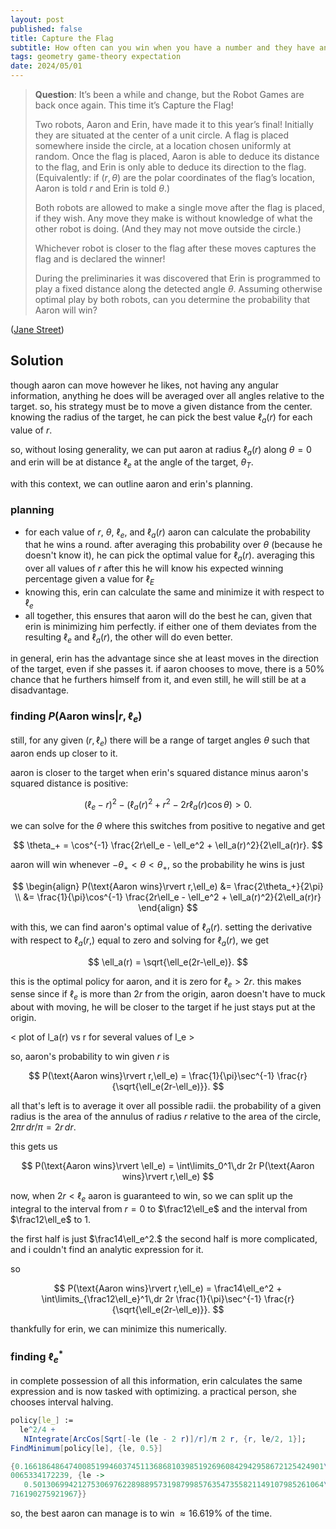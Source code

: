 ```yaml
---
layout: post
published: false
title: Capture the Flag
subtitle: How often can you win when you have a number and they have an arrow?
tags: geometry game-theory expectation
date: 2024/05/01
---
```


>**Question**: It’s been a while and change, but the Robot Games are back once again. This time it’s Capture the Flag!
>
>Two robots, Aaron and Erin, have made it to this year’s final! Initially they are situated at the center of a unit circle. A flag is placed somewhere inside the circle, at a location chosen uniformly at random. Once the flag is placed, Aaron is able to deduce its distance to the flag, and Erin is only able to deduce its direction to the flag. (Equivalently: if $(r, \theta)$ are the polar coordinates of the flag’s location, Aaron is told $r$ and Erin is told $\theta.$)
>
>Both robots are allowed to make a single move after the flag is placed, if they wish. Any move they make is without knowledge of what the other robot is doing. (And they may not move outside the circle.)
>
>Whichever robot is closer to the flag after these moves captures the flag and is declared the winner!
>
>During the preliminaries it was discovered that Erin is programmed to play a fixed distance along the detected angle $\theta.$ Assuming otherwise optimal play by both robots, can you determine the probability that Aaron will win? 
<!--more-->

([Jane Street](https://www.janestreet.com/puzzles/current-puzzle/))

## Solution

though aaron can move however he likes, not having any angular information, anything he does will be averaged over all angles relative to the target. so, his strategy must be to move a given distance from the center. knowing the radius of the target, he can pick the best value $\ell_a(r)$ for each value of $r.$

so, without losing generality, we can put aaron at radius $\ell_a(r)$ along $\theta=0$ and erin will be at distance $\ell_e$ at the angle of the target, $\theta_T.$

with this context, we can outline aaron and erin's planning.

### planning

- for each value of $r$, $\theta,$ $\ell_e,$ and $\ell_a(r)$ aaron can calculate the probability that he wins a round. after averaging this probability over $\theta$ (because he doesn't know it), he can pick the optimal value for $\ell_a(r).$ averaging this over all values of $r$ after this he will know his expected winning percentage given a value for $\ell_E$
- knowing this, erin can calculate the same and minimize it with respect to $\ell_e$
- all together, this ensures that aaron will do the best he can, given that erin is minimizing him perfectly. if either one of them deviates from the resulting $\ell_e$ and $\ell_a(r),$ the other will do even better.

in general, erin has the advantage since she at least moves in the direction of the target, even if she passes it. if aaron chooses to move, there is a $50\%$ chance that he furthers himself from it, and even still, he will still be at a disadvantage.

### finding $P(\text{Aaron wins}\rvert r,\ell_e)$

still, for any given $(r, \ell_e)$ there will be a range of target angles $\theta$ such that aaron ends up closer to it.

aaron is closer to the target when erin's squared distance minus aaron's squared distance is positive:

$$ \left(\ell_e - r\right)^2 - \left(\ell_a(r)^2 + r^2 - 2r\ell_a(r)\cos\theta\right) > 0. $$

we can solve for the $\theta$ where this switches from positive to negative and get 

$$ \theta_+ = \cos^{-1} \frac{2r\ell_e - \ell_e^2 + \ell_a(r)^2}{2\ell_a(r)r}. $$

aaron will win whenever $-\theta_+ < \theta < \theta_+,$ so the probability he wins is just 

$$ 
  \begin{align} 
    P(\text{Aaron wins}\rvert r,\ell_e) &= \frac{2\theta_+}{2\pi} \\
    &= \frac{1}{\pi}\cos^{-1} \frac{2r\ell_e - \ell_e^2 + \ell_a(r)^2}{2\ell_a(r)r}
  \end{align}
$$

with this, we can find aaron's optimal value of $\ell_a(r).$ setting the derivative with respect to $\ell_a(r,)$ equal to zero and solving for $\ell_a(r),$ we get

$$ \ell_a(r) = \sqrt{\ell_e(2r-\ell_e)}. $$

this is the optimal policy for aaron, and it is zero for $\ell_e > 2r.$ this makes sense since if $\ell_e$ is more than $2r$ from the origin, aaron doesn't have to muck about with moving, he will be closer to the target if he just stays put at the origin.

< plot of l_a(r) vs r for several values of l_e >

so, aaron's probability to win given $r$ is

$$ P(\text{Aaron wins}\rvert r,\ell_e) = \frac{1}{\pi}\sec^{-1} \frac{r}{\sqrt{\ell_e(2r-\ell_e)}}. $$

all that's left is to average it over all possible radii. the probability of a given radius is the area of the annulus of radius $r$ relative to the area of the circle, $2\pi r\, dr/\pi = 2r\,dr.$

this gets us 

$$ P(\text{Aaron wins}\rvert \ell_e) = \int\limits_0^1\,dr 2r P(\text{Aaron wins}\rvert r,\ell_e) $$

now, when $2r<\ell_e$ aaron is guaranteed to win, so we can split up the integral to the interval from $r=0$ to $\frac12\ell_e$ and the interval from $\frac12\ell_e$ to $1.$

the first half is just $\frac14\ell_e^2.$ the second half is more complicated, and i couldn't find an analytic expression for it. 

so 

$$ P(\text{Aaron wins}\rvert r,\ell_e) = \frac14\ell_e^2 + \int\limits_{\frac12\ell_e}^1\,dr 2r \frac{1}{\pi}\sec^{-1} \frac{r}{\sqrt{\ell_e(2r-\ell_e)}}. $$

thankfully for erin, we can minimize this numerically.

<plot of numerical result>

### finding $\ell_e^*$

in complete possession of all this information, erin calculates the same expression and is now tasked with optimizing. a practical person, she chooses interval halving.

```mathematica
policy[le_] := 
  le^2/4 + 
   NIntegrate[ArcCos[Sqrt[-le (le - 2 r)]/r]/π 2 r, {r, le/2, 1}];
FindMinimum[policy[le], {le, 0.5}]

{0.1661864864740085199460374511368681039851926960842942958672125424901\
0065334172239, {le -> 
   0.50130699421275306976228988957319879985763547355821149107985261064\
716190275921967}}
```

so, the best aaron can manage is to win $\approx 16.619\%$ of the time.

<br>
